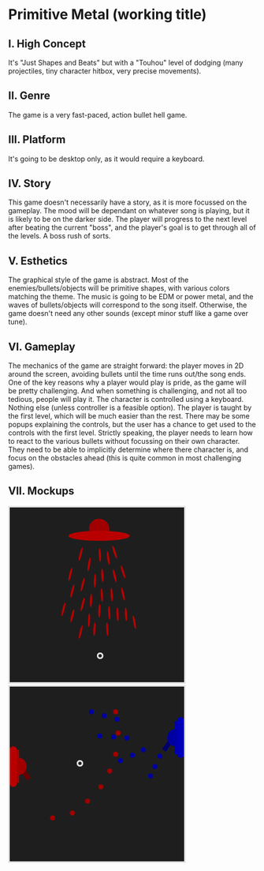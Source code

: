 # Primitive Metal (working title)

## I. High Concept
It's "Just Shapes and Beats" but with a "Touhou" level of dodging (many projectiles, tiny character hitbox, very precise movements).

## II. Genre
The game is a very fast-paced, action bullet hell game.

## III. Platform
It's going to be desktop only, as it would require a keyboard.

## IV. Story
This game doesn't necessarily have a story, as it is more focussed on the gameplay. The mood will be dependant on whatever song is playing, but it is likely to be on the darker side. The player will progress to the next level after beating the current "boss", and the player's goal is to get through all of the levels. A boss rush of sorts.

## V. Esthetics
The graphical style of the game is abstract. Most of the enemies/bullets/objects will be primitive shapes, with various colors matching the theme. The music is going to be EDM or power metal, and the waves of bullets/objects will correspond to the song itself. Otherwise, the game doesn't need any other sounds (except minor stuff like a game over tune).

## VI. Gameplay
The mechanics of the game are straight forward: the player moves in 2D around the screen, avoiding bullets until the time runs out/the song ends. One of the key reasons why a player would play is pride, as the game will be pretty challenging. And when something is challenging, and not all too tedious, people will play it.
The character is controlled using a keyboard. Nothing else (unless controller is a feasible option).
The player is taught by the first level, which will be much easier than the rest. There may be some popups explaining the controls, but the user has a chance to get used to the controls with the first level.
Strictly speaking, the player needs to learn how to react to the various bullets without focussing on their own character. They need to be able to implicitly determine where there character is, and focus on the obstacles ahead (this is quite common in most challenging games).

## VII. Mockups
![alt text][mockup1]
![alt text][mockup2]

[mockup1]: https://github.com/chamb-rit/IGME-235/blob/master/Project%201/Mockup-1.png "First Mockup"
[mockup2]: https://github.com/chamb-rit/IGME-235/blob/master/Project%201/Mockup-2.png "Second Mockup"
